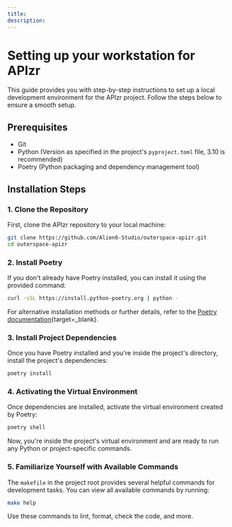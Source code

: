```yaml
---
title:
description:
---
```


# Setting up your workstation for APIzr <!-- markdownlint-disable MD025 -->

This guide provides you with step-by-step instructions to set up a local development environment for the APIzr project. Follow the steps below to ensure a smooth setup.

## Prerequisites

- Git
- Python (Version as specified in the project's `pyproject.toml` file, 3.10 is recommended)
- Poetry (Python packaging and dependency management tool)

## Installation Steps

### 1. Clone the Repository

First, clone the APIzr repository to your local machine:

```bash
git clone https://github.com/Alien6-Studio/outerspace-apizr.git
cd outerspace-apizr
```

### 2. Install Poetry

If you don't already have Poetry installed, you can install it using the provided command:

```bash
curl -sSL https://install.python-poetry.org | python -
```

For alternative installation methods or further details, refer to the [Poetry documentation](https://python-poetry.org/docs/){target=\_blank}.

### 3. Install Project Dependencies

Once you have Poetry installed and you're inside the project's directory, install the project's dependencies:

```bash
poetry install
```

### 4. Activating the Virtual Environment

Once dependencies are installed, activate the virtual environment created by Poetry:

```bash
poetry shell
```

Now, you're inside the project's virtual environment and are ready to run any Python or project-specific commands.

### 5. Familiarize Yourself with Available Commands

The `makefile` in the project root provides several helpful commands for development tasks. You can view all available commands by running:

```bash
make help
```

Use these commands to lint, format, check the code, and more.
